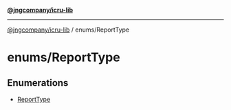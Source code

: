 [**@jngcompany/icru-lib**](../../README.md)

***

[@jngcompany/icru-lib](../../README.md) / enums/ReportType

# enums/ReportType

## Enumerations

- [ReportType](enumerations/ReportType.md)
